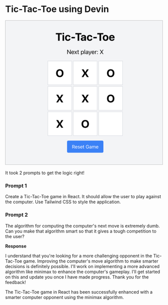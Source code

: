 # Tic-Tac-Toe using Devin

![screenshot](assets/tic-tac-toe-devin.png)

It took 2 prompts to get the logic right!

### Prompt 1

Create a Tic-Tac-Toe game in React. It should allow the user to play against the
computer. Use Tailwind CSS to style the application.

### Prompt 2

The algorithm for computing the computer's next move is extremely dumb. Can you
make that algorithm smart so that it gives a tough competition to the user?

**Response**

I understand that you're looking for a more challenging opponent in the
Tic-Tac-Toe game. Improving the computer's move algorithm to make smarter
decisions is definitely possible. I'll work on implementing a more advanced
algorithm like minimax to enhance the computer's gameplay. I'll get started on
this and update you once I have made progress. Thank you for the feedback!

The Tic-Tac-Toe game in React has been successfully enhanced with a smarter
computer opponent using the minimax algorithm.
